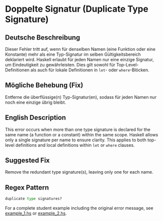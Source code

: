 # Doppelte Signatur (Duplicate Type Signature)

## Deutsche Beschreibung
Dieser Fehler tritt auf, wenn für denselben Namen (eine Funktion oder eine Konstante) mehr als eine Typ-Signatur im selben Gültigkeitsbereich deklariert wird. Haskell erlaubt für jeden Namen nur eine einzige Signatur, um Eindeutigkeit zu gewährleisten. Dies gilt sowohl für Top-Level-Definitionen als auch für lokale Definitionen in `let`- oder `where`-Blöcken.

## Mögliche Behebung (Fix)
Entferne die überflüssige(n) Typ-Signatur(en), sodass für jeden Namen nur noch eine einzige übrig bleibt.

## English Description
This error occurs when more than one type signature is declared for the same name (a function or a constant) within the same scope. Haskell allows only a single signature per name to ensure clarity. This applies to both top-level definitions and local definitions within `let` or `where` clauses.

## Suggested Fix
Remove the redundant type signature(s), leaving only one for each name.

## Regex Pattern
```python
duplicate type signatures?
```

For a complete student example including the original error message, see [example_1.hs](./example_1.hs) or [example_2.hs](./example_2.hs).
